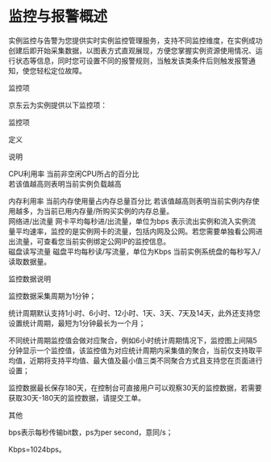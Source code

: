 
# 监控与报警概述

实例监控与告警为您提供实时实例监控管理服务，支持不同监控维度，在实例成功创建后即开始采集数据，以图表方式直观展现，方便您掌握实例资源使用情况、运行状态等信息，同时您可设置不同的报警规则，当触发该类条件后则触发报警通知，使您轻松定位故障。

监控项

京东云为实例提供以下监控项：

监控项         

定义                

说明                

CPU利用率      	当前非空闲CPU所占的百分比            	
若该值越高则表明当前实例负载越高                

内存利用率          	当前内存使用量占内存总量百分比      	若该值越高则表明当前实例内存使用越多，为当前已用内存量/所购买实例的内存总量。            
网络进/出流量           	网卡平均每秒进/出流量，单位为bps            	表示流出实例和流入实例流量平均速率，监控的是实例网卡的流量，包括内网及公网。若您需要单独看公网进出流量，可查看您当前实例绑定公网IP的监控信息。            
磁盘读写流量     	磁盘平均每秒读/写流量，单位为Kbps            	当前实例系统盘的每秒写入/读取数据量。            
 

监控数据说明

监控数据采集周期为1分钟；

统计周期默认支持1小时、6小时、12小时、1天、3天、7天及14天，此外还支持您设置统计周期，最短为1分钟最长为一个月；

不同统计周期监控值会做对应聚合，例如6小时统计周期情况下，监控图上间隔5分钟显示一个监控值，该监控值为对应统计周期内采集值的聚合，当前仅支持取平均值，近期将支持平均值、最大值及最小值三类不同聚合方式且支持您在页面进行设置；

监控数据最长保存180天，在控制台可直接用户可以观察30天的监控数据，若需要获取30天-180天的监控数据，请提交工单。

其他

bps表示每秒传输bit数，ps为per second，意同/s；

Kbps=1024bps。